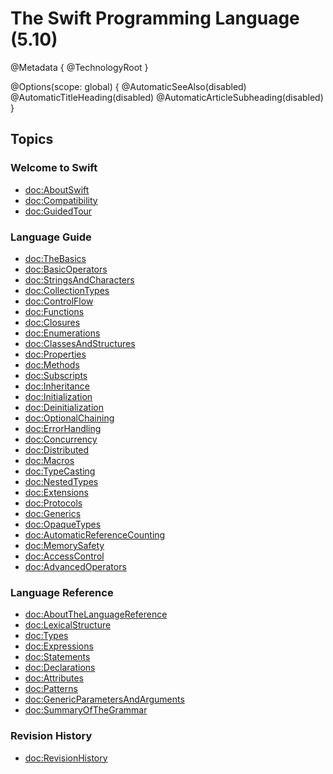 # The Swift Programming Language (5.10)

@Metadata {
  @TechnologyRoot
}

@Options(scope: global) {
  @AutomaticSeeAlso(disabled)
  @AutomaticTitleHeading(disabled)
  @AutomaticArticleSubheading(disabled)
}

## Topics

### Welcome to Swift

- <doc:AboutSwift>
- <doc:Compatibility>
- <doc:GuidedTour>

### Language Guide

- <doc:TheBasics>
- <doc:BasicOperators>
- <doc:StringsAndCharacters>
- <doc:CollectionTypes>
- <doc:ControlFlow>
- <doc:Functions>
- <doc:Closures>
- <doc:Enumerations>
- <doc:ClassesAndStructures>
- <doc:Properties>
- <doc:Methods>
- <doc:Subscripts>
- <doc:Inheritance>
- <doc:Initialization>
- <doc:Deinitialization>
- <doc:OptionalChaining>
- <doc:ErrorHandling>
- <doc:Concurrency>
- <doc:Distributed>
- <doc:Macros>
- <doc:TypeCasting>
- <doc:NestedTypes>
- <doc:Extensions>
- <doc:Protocols>
- <doc:Generics>
- <doc:OpaqueTypes>
- <doc:AutomaticReferenceCounting>
- <doc:MemorySafety>
- <doc:AccessControl>
- <doc:AdvancedOperators>

### Language Reference

- <doc:AboutTheLanguageReference>
- <doc:LexicalStructure>
- <doc:Types>
- <doc:Expressions>
- <doc:Statements>
- <doc:Declarations>
- <doc:Attributes>
- <doc:Patterns>
- <doc:GenericParametersAndArguments>
- <doc:SummaryOfTheGrammar>

### Revision History

- <doc:RevisionHistory>

<!--
This source file is part of the Swift.org open source project

Copyright (c) 2014 - 2022 Apple Inc. and the Swift project authors
Licensed under Apache License v2.0 with Runtime Library Exception

See https://swift.org/LICENSE.txt for license information
See https://swift.org/CONTRIBUTORS.txt for the list of Swift project authors
-->
